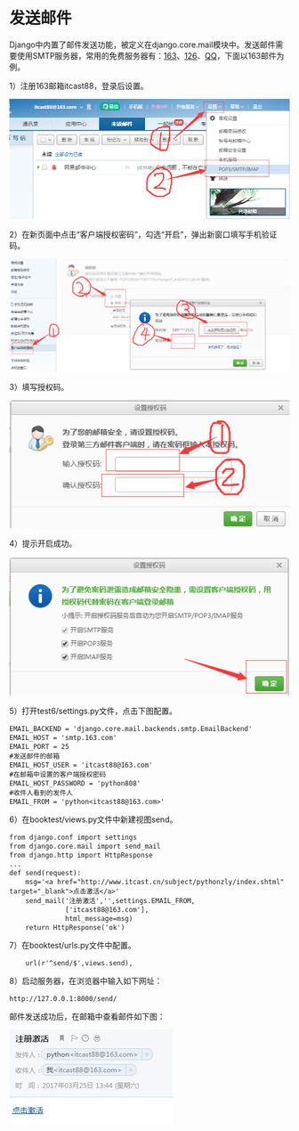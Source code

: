 # 发送邮件

Django中内置了邮件发送功能，被定义在django.core.mail模块中。发送邮件需要使用SMTP服务器，常用的免费服务器有：[163](http://help.163.com/09/1223/14/5R7P3QI100753VB8.html)、[126](http://www.126.com/help/client_04.htm)、[QQ](https://kf.qq.com/faq/120322fu63YV130422nqIrqu.html)，下面以163邮件为例。

1）注册163邮箱itcast88，登录后设置。

![发送邮件](images/p4_1.png)

2）在新页面中点击“客户端授权密码”，勾选“开启”，弹出新窗口填写手机验证码。

![发送邮件](images/p4_2.png)

3）填写授权码。

![发送邮件](images/p4_3.png)

4）提示开启成功。

![发送邮件](images/p4_4.png)

5）打开test6/settings.py文件，点击下图配置。

```
EMAIL_BACKEND = 'django.core.mail.backends.smtp.EmailBackend'
EMAIL_HOST = 'smtp.163.com'
EMAIL_PORT = 25
#发送邮件的邮箱
EMAIL_HOST_USER = 'itcast88@163.com'
#在邮箱中设置的客户端授权密码
EMAIL_HOST_PASSWORD = 'python808'
#收件人看到的发件人
EMAIL_FROM = 'python<itcast88@163.com>'

```

6）在booktest/views.py文件中新建视图send。

```
from django.conf import settings
from django.core.mail import send_mail
from django.http import HttpResponse
...
def send(request):
    msg='<a href="http://www.itcast.cn/subject/pythonzly/index.shtml" target="_blank">点击激活</a>'
    send_mail('注册激活','',settings.EMAIL_FROM,
              ['itcast88@163.com'],
              html_message=msg)
    return HttpResponse('ok')
```

7）在booktest/urls.py文件中配置。

```
    url(r'^send/$',views.send),
```

8）启动服务器，在浏览器中输入如下网址：

```
http://127.0.0.1:8000/send/
```

邮件发送成功后，在邮箱中查看邮件如下图：

![发送邮件](images/p4_5.png)
